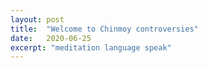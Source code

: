 ```yaml
---
layout: post
title:  "Welcome to Chinmoy controversies"
date:   2020-06-25
excerpt: "meditation language speak"
---
```

